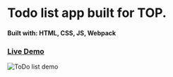 # Todo list app built for TOP.

#### Built with: HTML, CSS, JS, Webpack

### [Live Demo](https://adrianbanu.github.io/Todo-list)

![ToDo list demo](https://user-images.githubusercontent.com/7762280/111082414-cc63de00-8510-11eb-9b43-d98d45729dab.gif)
